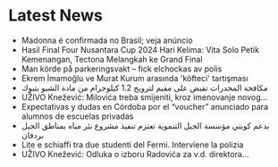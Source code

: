 # Latest News
-  Madonna é confirmada no Brasil; veja anúncio
-  Hasil Final Four Nusantara Cup 2024 Hari Kelima: Vita Solo Petik Kemenangan, Tectona Melangkah ke Grand Final
-  Man körde på parkeringsvakt – fick elchockas av polis
-  Ekrem İmamoğlu ve Murat Kurum arasında 'köfteci' tartışması
-  مكافحة المخدرات تقبض على مقيم لترويج 1.2 كيلوجرام من مادة الشبو بتبوك
-  UŽIVO Knežević: Milovića treba smijeniti, kroz imenovanje novog...
-  Expectativas y dudas en Córdoba por el “voucher” anunciado para alumnos de escuelas privadas
-  بدعم كويتي مؤسسة الجبل التنموية تعتزم تنفيذ مشروع بئر مياه بمناطق الجبل بردفان
-  Lite e schiaffi tra due studenti del Fermi. Interviene la polizia
-  UŽIVO Knežević: Odluka o izboru Radovića za v.d. direktora...
